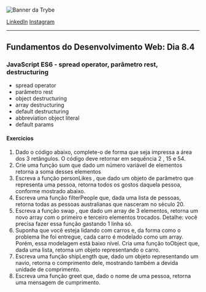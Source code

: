 #

![Banner da Trybe](https://ik.imagekit.io/sergiomos/trybe_oxSPVAAygK.jpeg "Trybe")

[LinkedIn](https://www.linkedin.com/in/sergiomos/)
[Instagram](https://www.instagram.com/sergio_mdo/)

---

## Fundamentos do Desenvolvimento Web: Dia 8.4

### JavaScript ES6 - spread operator, parâmetro rest, destructuring

- spread operator
- parâmetro rest
- object destructuring
- array destructuring
- default destructuring
- abbreviation object literal
- default params

#### Exercicios

1. Dado o código abaixo, complete-o de forma que seja impressa a área dos 3 retângulos. O código deve retornar em sequência 2 , 15 e 54.
2. Crie uma função sum que dado um número variável de elementos retorna a soma desses elementos
3. Escreva a função personLikes , que dado um objeto de parâmetro que representa uma pessoa, retorna todos os gostos daquela pessoa, conforme mostrado abaixo.
4. Escreva uma função filterPeople que, dada uma lista de pessoas, retorna todas as pessoas australianas que nasceram no século 20.
5. Escreva a função swap , que dado um array de 3 elementos, retorna um novo array com o primeiro e terceiro elementos trocados. Detalhe: você precisa fazer essa função gastando 1 linha só.
6. Suponha que você esteja lidando com carros e, da forma como o problema lhe foi entregue, cada carro é modelado como um array. Porém, essa modelagem está baixo nível. Cria uma função toObject que, dada uma lista, retorna um objeto representando o carro.
7. Escreva uma função shipLength que, dado um objeto representando um navio, retorna o comprimento dele, mostrando também a devida unidade de comprimento.
8. Escreva uma função greet que, dado o nome de uma pessoa, retorna uma mensagem de cumprimento.
